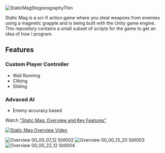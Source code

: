 
![StaticMagStegonographyThin](https://user-images.githubusercontent.com/52022661/234994382-ef05e863-c3c0-414c-b1d2-012790817c23.png)

Static Mag is a sci-fi action game where you steal weapons from enemies using a magnetic grapple and is being built with the Unity game engine. This repository contains a small subset of scripts for the game to get an idea of how I program.

## Features
### Custom Player Controller
  * Wall Running
  * Clibing
  * Sliding
### Advaced AI
  * Enemy accuracy based 

Watch ["Static Mag: Overview and Key Features"](https://www.youtube.com/watch?v=nDraKM92OQI)

[![Static Mag Overview Video](https://user-images.githubusercontent.com/52022661/235011495-68117a46-e003-4dda-8ded-2d8106832e31.png)](https://youtu.be/nDraKM92OQI)

![Overview 00_00_07_12 Still002](https://user-images.githubusercontent.com/52022661/234996825-0096c71f-583c-4a89-ae80-0caac6f0a687.png)
![Overview 00_00_13_20 Still003](https://user-images.githubusercontent.com/52022661/234997708-c53d437c-7ea6-4847-b0d9-0c5f4fcad0b1.png)
![Overview 00_00_22_12 Still004](https://user-images.githubusercontent.com/52022661/234998429-a32fbcec-79ea-41f2-b0e7-dc39e9008120.png)
